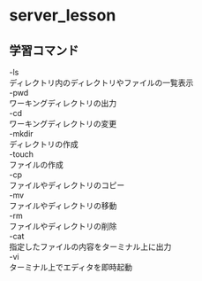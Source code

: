 # server_lesson  
## 学習コマンド  

-ls  
ディレクトリ内のディレクトリやファイルの一覧表示  
-pwd  
ワーキングディレクトリの出力  
-cd  
ワーキングディレクトリの変更  
-mkdir  
ディレクトリの作成  
-touch  
ファイルの作成  
-cp  
ファイルやディレクトリのコピー  
-mv  
ファイルやディレクトリの移動  
-rm  
ファイルやディレクトリの削除  
-cat  
指定したファイルの内容をターミナル上に出力  
-vi  
ターミナル上でエディタを即時起動  
